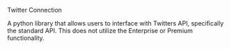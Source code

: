 Twitter Connection

A python library that allows users to interface with Twitters API, specifically the standard API.
This does not utilize the Enterprise or Premium functionality. 
